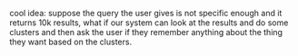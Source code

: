 cool idea: suppose the query the user gives is not specific enough and it returns 10k results, what if our system can look at the results and do some clusters and then ask the user if they remember anything about the thing they want based on the clusters.
